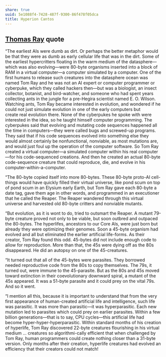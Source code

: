 ```yaml
---
share: true
uuid: 5e1088f4-7428-487f-9300-86f478f05dca
title: Hyperion Cantos
---
```

## [Thomas Ray](/undefined) quote

“The earliest AIs were dumb as dirt. Or perhaps the better metaphor would be that they were as dumb as early cellular life that was in the dirt. Some of the earliest hypercritters floating in the warm medium of the datasphere—which was also evolving—were 80-byte organisms inserted into a block of RAM in a virtual computer—a computer simulated by a computer. One of the first humans to release such creatures into the datasphere ocean was named Tom Ray and he was not an AI expert or computer programmer or cyberpuke, which they called hackers then—but was a biologist, an insect collector, botanist, and bird-watcher, and someone who had spent years collecting ants in the jungle for a pre-Hegira scientist named E. O. Wilson. Watching ants, Tom Ray became interested in evolution, and wondered if he could not just simulate evolution in one of the early computers but create real evolution there. None of the cyberpukes he spoke with were interested in the idea, so he taught himself computer programming. The cyberpukes said that evolving and mutating code sequences happened all the time in computers—they were called bugs and screwed-up programs. They said that if his code sequences evolved into something else they would almost certainly be nonfunctional, nonviable, as most mutations are, and would just foul up the operation of the computer software. So Tom Ray created a virtual computer—a simulated computer within his real computer—for his code-sequenced creations. And then he created an actual 80-byte code-sequence creature that could reproduce, die, and evolve in his computer-within-a-computer.

“The 80-byte copied itself into more 80-bytes. These 80-byte proto-AI cell-things would have quickly filled their virtual universe, like pond scum on top of pond scum in an Elysium early Earth, but Tom Ray gave each 80-byte a date tag, gave them age in other words, and programmed in an executioner that he called the Reaper. The Reaper wandered through this virtual universe and harvested old 80-byte critters and nonviable mutants.

“But evolution, as it is wont to do, tried to outsmart the Reaper. A mutant 79-byte creature proved not only to be viable, but soon outbred and outpaced the 80-bytes. The hyperlifes, ancestors to our Core AIs, were just born but already they were optimizing their genomes. Soon a 45-byte organism had evolved and all but eliminated the earlier artificial life-forms. As their creator, Tom Ray found this odd. 45-bytes did not include enough code to allow for reproduction. More than that, the 45s were dying off as the 80s disappeared. He did an autopsy on one of the 45-creatures.

“It turned out that all of the 45-bytes were parasites. They borrowed needed reproductive code from the 80s to copy themselves. The 79s, it turned out, were immune to the 45-parasite. But as the 80s and 45s moved toward extinction in their coevolutionary downward spiral, a mutant of the 45s appeared. It was a 51-byte parasite and it could prey on the vital 79s. And so it went.

“I mention all this, because it is important to understand that from the very first appearance of human-created artificial life and intelligence, such life was parasitic. It was more than parasitic—it was hyperparasitic. Each new mutation led to parasites which could prey on earlier parasites. Within a few billion generations—that is to say, CPU cycles—this artificial life had become hyper-hyper-hyperparasitic. Within standard months of his creation of hyperlife, Tom Ray discovered 22-byte creatures flourishing in his virtual medium … creatures so algorithmi-cally efficient that when challenged by Tom Ray, human programmers could create nothing closer than a 31-byte version. Only months after their creation, hyperlife creatures had evolved an efficiency that their creators could not match!